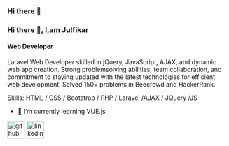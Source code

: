 ### Hi there 👋

### Hi there 👋, I,am Julfikar
#### Web Developer
Laravel Web Developer skilled in jQuery, JavaScript, AJAX, and dynamic web app creation. Strong problemsolving abilities, team collaboration, and commitment to staying updated with the latest technologies for
efficient web development. Solved 150+ problems in Beecrowd and HackerRank.


Skills: HTML / CSS / Bootstrap / PHP / Laravel /AJAX / JQuery /JS

- 🌱 I’m currently learning VUE.js 


[<img src='https://cdn.jsdelivr.net/npm/simple-icons@3.0.1/icons/github.svg' alt='github' height='40'>](https://github.com/julfikarchowdhury)  [<img src='https://cdn.jsdelivr.net/npm/simple-icons@3.0.1/icons/linkedin.svg' alt='linkedin' height='40'>](https://www.linkedin.com/in/julfikarchowdhury/)  

